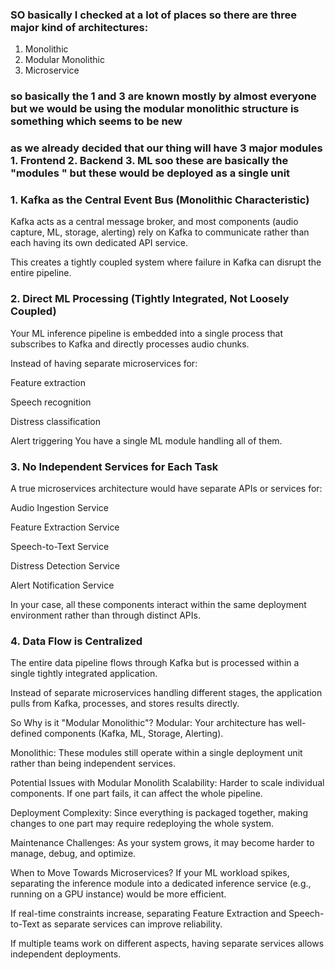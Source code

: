 ### SO basically I checked at a lot of places so there are three major kind of architectures:
1. Monolithic
2. Modular Monolithic
3. Microservice

### so basically the 1 and 3 are known mostly by almost everyone but we would be using the modular monolithic structure is something which seems to be new 
### as we already decided that our thing will have 3 major modules 1. Frontend 2. Backend 3. ML soo these are basically the "modules " but these would be deployed as a single unit


### 1. Kafka as the Central Event Bus (Monolithic Characteristic)
Kafka acts as a central message broker, and most components (audio capture, ML, storage, alerting) rely on Kafka to communicate rather than each having its own dedicated API service.

This creates a tightly coupled system where failure in Kafka can disrupt the entire pipeline.

### 2. Direct ML Processing (Tightly Integrated, Not Loosely Coupled)
Your ML inference pipeline is embedded into a single process that subscribes to Kafka and directly processes audio chunks.

Instead of having separate microservices for:

Feature extraction

Speech recognition

Distress classification

Alert triggering
You have a single ML module handling all of them.

### 3. No Independent Services for Each Task
A true microservices architecture would have separate APIs or services for:

Audio Ingestion Service

Feature Extraction Service

Speech-to-Text Service

Distress Detection Service

Alert Notification Service

In your case, all these components interact within the same deployment environment rather than through distinct APIs.

### 4. Data Flow is Centralized
The entire data pipeline flows through Kafka but is processed within a single tightly integrated application.

Instead of separate microservices handling different stages, the application pulls from Kafka, processes, and stores results directly.

So Why is it "Modular Monolithic"?
Modular: Your architecture has well-defined components (Kafka, ML, Storage, Alerting).

Monolithic: These modules still operate within a single deployment unit rather than being independent services.

Potential Issues with Modular Monolith
Scalability: Harder to scale individual components. If one part fails, it can affect the whole pipeline.

Deployment Complexity: Since everything is packaged together, making changes to one part may require redeploying the whole system.

Maintenance Challenges: As your system grows, it may become harder to manage, debug, and optimize.

When to Move Towards Microservices?
If your ML workload spikes, separating the inference module into a dedicated inference service (e.g., running on a GPU instance) would be more efficient.

If real-time constraints increase, separating Feature Extraction and Speech-to-Text as separate services can improve reliability.

If multiple teams work on different aspects, having separate services allows independent deployments.